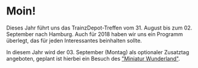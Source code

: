 <h1 class="headline">Moin!</h1>
<p class="first-letter-highlight">Dieses Jahr führt uns das TrainzDepot-Treffen vom 31. August bis zum 02. September nach Hamburg. Auch für 2018 haben wir uns ein Programm überlegt, das für jeden Interessantes beinhalten sollte.</p>

<p>In diesem Jahr wird der 03. September (Montag) als optionaler Zusatztag angeboten, geplant ist hierbei ein Besuch des <a href="https://www.miniatur-wunderland.de/" title="Miniatur Wunderland" target="_blank">"Miniatur Wunderland"</a>.</p>
